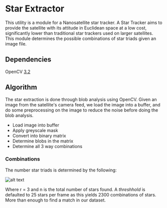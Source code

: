 # Star Extractor

This utility is a module for a Nanosatellite star tracker. A Star Tracker aims to provide the satellite with its attitude in Euclidean space at a low cost, significantly lower than traditional star trackers used on larger satellites. This module determines the possible combinations of star triads given an image file.

## Dependencies

OpenCV [3.2](http://opencv.org/opencv-3-2.html)

## Algorithm

The star extraction is done through blob analysis using OpenCV. Given an image from the satellite's camera feed, we load the image into a buffer, and do some preprocessing on the image to reduce the noise before doing the blob analysis.

* Load image into buffer
* Apply greyscale mask
* Convert into binary matrix
* Determine blobs in the matrix
* Determine all 3 way combinations

### Combinations

The number star triads is determined by the following:

![alt text](http://www.mathwords.com/b/b_assets/binomial%20coefficient%20formula.gif "Combinations")

Where r = 3 and n is the total number of stars found. A *threshhold* is defaulted to 25 stars per frame as this yields 2300 combinations of stars. More than enough to find a match in our dataset.

